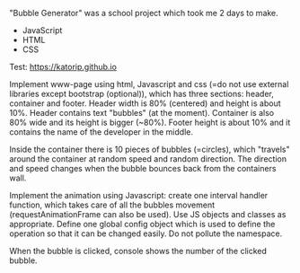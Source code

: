 "Bubble Generator" was a school project which took me 2 days to make.

- JavaScript
- HTML
- CSS

Test: https://katorip.github.io

Implement www-page using html, Javascript and css (=do not use external libraries except bootstrap (optional)), which
has three sections: header, container and footer. Header width is 80% (centered) and height is about 10%. Header
contains text "bubbles" (at the moment). Container is also 80% wide and its height is bigger (~80%). Footer height is
about 10% and it contains the name of the developer in the middle.

Inside the container there is 10 pieces of bubbles (=circles), which "travels" around the container at random speed and
random direction. The direction and speed changes when the bubble bounces back from the containers wall.

Implement the animation using Javascript: create one interval handler function, which takes care of all the bubbles
movement (requestAnimationFrame can also be used). Use JS objects and classes as appropriate. Define one global
config object which is used to define the operation so that it can be changed easily. Do not pollute the namespace.

When the bubble is clicked, console shows the number of the clicked bubble.
